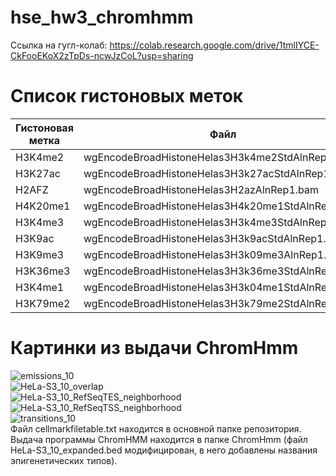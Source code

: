 # hse_hw3_chromhmm
Ссылка на гугл-колаб: https://colab.research.google.com/drive/1tmlIYCE-CkFooEKoX2zTpDs-ncwJzCoL?usp=sharing  
# Список гистоновых меток
| Гистоновая метка | Файл |  
| --- | --- |  
| H3K4me2 | wgEncodeBroadHistoneHelas3H3k4me2StdAlnRep1.bam |  
| H3K27ac | wgEncodeBroadHistoneHelas3H3k27acStdAlnRep1.bam |  
| H2AFZ | wgEncodeBroadHistoneHelas3H2azAlnRep1.bam |  
| H4K20me1 | wgEncodeBroadHistoneHelas3H4k20me1StdAlnRep1.bam |  
| H3K4me3 | wgEncodeBroadHistoneHelas3H3k4me3StdAlnRep1.bam |  
| H3K9ac | wgEncodeBroadHistoneHelas3H3k9acStdAlnRep1.bam |  
| H3K9me3 | wgEncodeBroadHistoneHelas3H3k09me3AlnRep1.bam |  
| H3K36me3 | wgEncodeBroadHistoneHelas3H3k36me3StdAlnRep1.bam |  
| H3K4me1 | wgEncodeBroadHistoneHelas3H3k04me1StdAlnRep1.bam |  
| H3K79me2 | wgEncodeBroadHistoneHelas3H3k79me2StdAlnRep1.bam |  
# Картинки из выдачи ChromHmm  
![emissions_10](https://user-images.githubusercontent.com/91226664/160286307-a510aa86-1db8-4a52-a4e7-de4286ef2c8b.png)  
![HeLa-S3_10_overlap](https://user-images.githubusercontent.com/91226664/160286320-bf76be39-ac24-4c7c-b72f-6a2aab91ddf5.png)  
![HeLa-S3_10_RefSeqTES_neighborhood](https://user-images.githubusercontent.com/91226664/160286322-5c5b5a85-9479-49cd-9381-0d0495cde1d3.png)  
![HeLa-S3_10_RefSeqTSS_neighborhood](https://user-images.githubusercontent.com/91226664/160286323-c4472e0c-4bfe-4236-bbc0-701d0b231f23.png)  
![transitions_10](https://user-images.githubusercontent.com/91226664/160286329-d29ccd46-a96a-4ef1-84d8-d277a0154905.png)  
Файл cellmarkfiletable.txt находится в основной папке репозитория.  
Выдача программы ChromHMM находится в папке ChromHmm (файл HeLa-S3_10_expanded.bed модифицирован, в него добавлены названия эпигенетических типов).  
